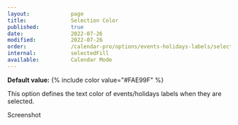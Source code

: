 ```yaml
---
layout:             page
title:              Selection Color
published:          true
date:               2022-07-26
modified:           2022-07-26
order:              /calendar-pro/options/events-holidays-labels/selection-color
internal:           selectedFill
available:          Calendar Mode
---
```

**Default value:** {% include color value="#FAE99F" %}

This option defines the text color of events/holidays labels when they are selected. 

<todo>Screenshot</todo>